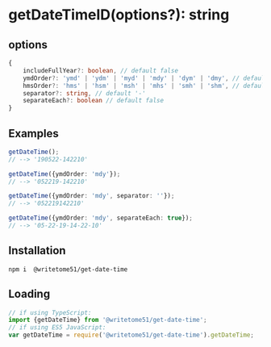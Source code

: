 # getDateTimeID(options?): string

## options
```ts
{
    includeFullYear?: boolean, // default false
    ymdOrder?: 'ymd' | 'ydm' | 'myd' | 'mdy' | 'dym' | 'dmy', // default 'ymd'
    hmsOrder?: 'hms' | 'hsm' | 'msh' | 'mhs' | 'smh' | 'shm', // default 'hms'
    separator?: string, // default '-' 
    separateEach?: boolean // default false
}
```

## Examples
```ts
getDateTime();
// --> '190522-142210'

getDateTime({ymdOrder: 'mdy'});
// --> '052219-142210'

getDateTime({ymdOrder: 'mdy', separator: ''});
// --> '052219142210'

getDateTime({ymdOrder: 'mdy', separateEach: true});
// --> '05-22-19-14-22-10'
```


## Installation
`npm i  @writetome51/get-date-time`

## Loading
```ts
// if using TypeScript:
import {getDateTime} from '@writetome51/get-date-time';
// if using ES5 JavaScript:
var getDateTime = require('@writetome51/get-date-time').getDateTime;
```
